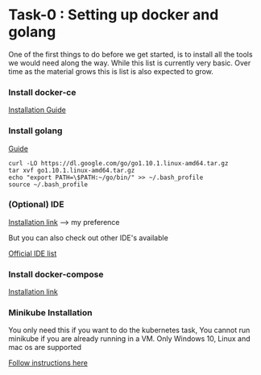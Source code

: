 # Task-0 : Setting up docker and golang

One of the first things to do before we get started, is to install all the tools we would need along the way. While this list is currently very basic. Over time as the material grows this is list is also expected to grow.

### Install docker-ce

[Installation Guide](https://www.docker.com/community-edition#/download)

### Install golang

[Guide](https://golang.org/doc/install)

```
curl -LO https://dl.google.com/go/go1.10.1.linux-amd64.tar.gz
tar xvf go1.10.1.linux-amd64.tar.gz
echo "export PATH=\$PATH:~/go/bin/" >> ~/.bash_profile
source ~/.bash_profile

```

### (Optional) IDE

[Installation link](https://www.jetbrains.com/go/) --> my preference

But you can also check out other IDE's available

[Official IDE list](https://github.com/golang/go/wiki/IDEsAndTextEditorPlugins)


### Install docker-compose

[Installation link](https://docs.docker.com/compose/install/)


### Minikube Installation

You only need this if you want to do the kubernetes task, You cannot run minikube if you are already running in a VM. Only Windows 10, Linux and mac os are supported


[Follow instructions here](https://kubernetes.io/docs/tasks/tools/install-minikube/)


